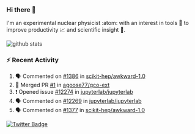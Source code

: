 ### Hi there 👋 

I'm an experimental nuclear physicist :atom: with an interest in tools :wrench: to improve productivity :chart_with_upwards_trend: and scientific insight :telescope:.

![github stats](https://github-readme-stats.vercel.app/api?username=agoose77&show_icons=true&hide_rank=true&hide_title=true&bg_color=30,e76445,904e95&text_color=efe3ec&icon_color=efe3ec)
<!--
**agoose77/agoose77** is a ✨ _special_ ✨ repository because its `README.md` (this file) appears on your GitHub profile.

Here are some ideas to get you started:

- 🔭 I’m currently working on ...
- 🌱 I’m currently learning ...
- 👯 I’m looking to collaborate on ...
- 🤔 I’m looking for help with ...
- 💬 Ask me about ...
- 📫 How to reach me: ...
- 😄 Pronouns: ...
- ⚡ Fun fact: ...
-->

### :zap: Recent Activity
<!--START_SECTION:activity-->
1. 🗣 Commented on [#1386](https://github.com/scikit-hep/awkward-1.0/issues/1386) in [scikit-hep/awkward-1.0](https://github.com/scikit-hep/awkward-1.0)
2. 🎉 Merged PR [#1](https://github.com/agoose77/gco-ext/pull/1) in [agoose77/gco-ext](https://github.com/agoose77/gco-ext)
3. ❗️ Opened issue [#12274](https://github.com/jupyterlab/jupyterlab/issues/12274) in [jupyterlab/jupyterlab](https://github.com/jupyterlab/jupyterlab)
4. 🗣 Commented on [#12269](https://github.com/jupyterlab/jupyterlab/issues/12269) in [jupyterlab/jupyterlab](https://github.com/jupyterlab/jupyterlab)
5. 🗣 Commented on [#1377](https://github.com/scikit-hep/awkward-1.0/issues/1377) in [scikit-hep/awkward-1.0](https://github.com/scikit-hep/awkward-1.0)
<!--END_SECTION:activity-->


[![Twitter Badge](https://img.shields.io/twitter/follow/agoose77?style=flat-square&logo=Twitter&logoColor=white&color=cornflowerblue)](https://twitter.com/agoose77)
